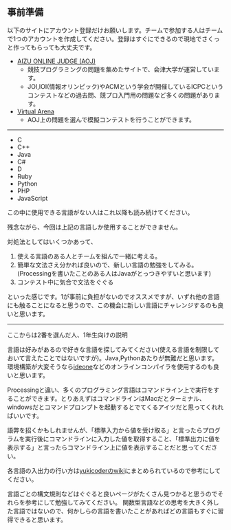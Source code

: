 ## 事前準備
以下のサイトにアカウント登録だけお願いします。チームで参加する人はチームで1つのアカウントを作成してください。登録はすぐにできるので現地でさくっと作ってもらっても大丈夫です。

+ [AIZU ONLINE JUDGE (AOJ)](http://judge.u-aizu.ac.jp/onlinejudge/)
	+ 競技プログラミングの問題を集めたサイトで、会津大学が運営しています。
	+ JOI,IOI(情報オリンピック)やACMという学会が開催しているICPCというコンテストなどの過去問、競プロ入門用の問題など多くの問題があります。
+ [Virtual Arena](http://rhodon.u-aizu.ac.jp:8080/arena/)
	+ AOJ上の問題を選んで模擬コンテストを行うことができます。

---

+ C
+ C++
+ Java
+ C#
+ D
+ Ruby
+ Python
+ PHP
+ JavaScript

この中に使用できる言語がない人はこれ以降も読み続けてください。

残念ながら、今回は上記の言語しか使用することができません。

対処法としてはいくつかあって、

1. 使える言語のある人とチームを組んで一緒に考える。
2. 簡単な文法さえ分かれば良いので、新しい言語の勉強をしてみる。(Processingを書いたことのある人はJavaがとっつきやすいと思います)
3. コンテスト中に気合で文法をぐぐる

といった感じです。1が事前に負担がないのでオススメですが、いずれ他の言語にも触ることになると思うので、この機会に新しい言語にチャレンジするのも良いと思います。

---

ここからは2番を選んだ人、1年生向けの説明

言語は好みがあるので好きな言語を探してみてください(使える言語を制限しておいて言えたことではないですが)。Java,Pythonあたりが無難だと思います。
環境構築が大変そうなら[ideone](https://ideone.com)などのオンラインコンパイラを使用するのも良いと思います。

Processingと違い、多くのプログラミング言語はコマンドライン上で実行をすることができます。とりあえずはコマンドラインはMacだとターミナル、windowsだとコマンドプロンプトを起動するとでてくるアイツだと思ってくれればいいです。

語弊を招くかもしれませんが、「標準入力から値を受け取る」と言ったらプログラムを実行後にコマンドラインに入力した値を取得すること、「標準出力に値を表示する」と言ったらコマンドライン上に値を表示することだと思ってください。

各言語の入出力の行い方は[yukicoderのwiki](http://yukicoder.me/wiki/stdio)にまとめられているので参考にしてください。

言語ごとの構文規則などはぐぐると良いページがたくさん見つかると思うのでそれらを参考にして勉強してみてください。
関数型言語などの思考を大きく外した言語ではないので、何かしらの言語を書いたことがあればどの言語もすぐに習得できると思います。